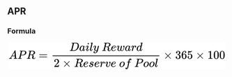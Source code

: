 ## APR

### Formula
<!-- $$
APR = \frac { Daily \ Reward } { 2 \times Reserve \ of \ Pool } \times 365 \times 100  
$$ --> 

<div align="center"><img style="background: white;" src="svg/BusRlKFOPL.svg"></div> 
